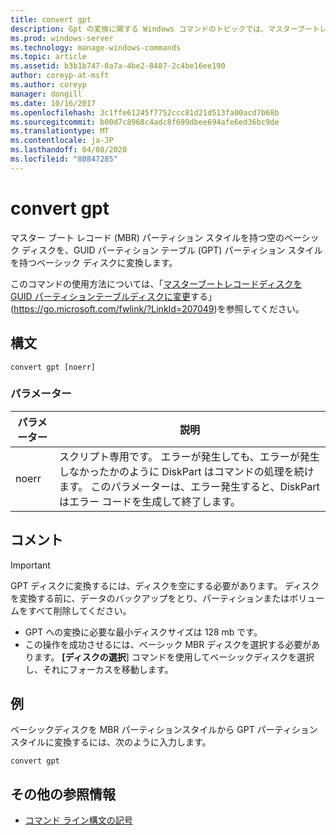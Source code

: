 ```yaml
---
title: convert gpt
description: Gpt の変換に関する Windows コマンドのトピックでは、マスターブートレコード (MBR) パーティションスタイルを持つ空のベーシックディスクを、GUID パーティションテーブル (GPT) パーティションスタイルを持つベーシックディスクに変換します。
ms.prod: windows-server
ms.technology: manage-windows-commands
ms.topic: article
ms.assetid: b3b1b747-0a7a-4be2-8487-2c4be16ee190
author: coreyp-at-msft
ms.author: coreyp
manager: dongill
ms.date: 10/16/2017
ms.openlocfilehash: 3c1ffe61245f7752ccc81d21d513fa00acd7b68b
ms.sourcegitcommit: b00d7c8968c4adc8f699dbee694afe6ed36bc9de
ms.translationtype: MT
ms.contentlocale: ja-JP
ms.lasthandoff: 04/08/2020
ms.locfileid: "80847285"
---
```

# <a name="convert-gpt"></a>convert gpt

マスター ブート レコード (MBR) パーティション スタイルを持つ空のベーシック ディスクを、GUID パーティション テーブル (GPT) パーティション スタイルを持つベーシック ディスクに変換します。

このコマンドの使用方法については、「[マスターブートレコードディスクを GUID パーティションテーブルディスクに変更](https://go.microsoft.com/fwlink/?LinkId=207049)する」 (https://go.microsoft.com/fwlink/?LinkId=207049)を参照してください。

## <a name="syntax"></a>構文

```
convert gpt [noerr]
```

### <a name="parameters"></a>パラメーター

|パラメーター|説明|
|---------|-----------|
|noerr|スクリプト専用です。 エラーが発生しても、エラーが発生しなかったかのように DiskPart はコマンドの処理を続けます。 このパラメーターは、エラー発生すると、DiskPart はエラー コードを生成して終了します。|

## <a name="remarks"></a>コメント

> [!IMPORTANT]
> GPT ディスクに変換するには、ディスクを空にする必要があります。 ディスクを変換する前に、データのバックアップをとり、パーティションまたはボリュームをすべて削除してください。
> -   GPT への変換に必要な最小ディスクサイズは 128 mb です。
> -   この操作を成功させるには、ベーシック MBR ディスクを選択する必要があります。 **[ディスクの選択**] コマンドを使用してベーシックディスクを選択し、それにフォーカスを移動します。

## <a name="examples"></a><a name=BKMK_examples></a>例

ベーシックディスクを MBR パーティションスタイルから GPT パーティションスタイルに変換するには、次のように入力します。
```
convert gpt
```

## <a name="additional-references"></a>その他の参照情報

- [コマンド ライン構文の記号](command-line-syntax-key.md)

